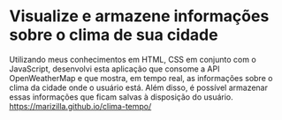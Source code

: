 # Visualize e armazene informações sobre o clima de sua cidade
Utilizando meus conhecimentos em HTML, CSS em conjunto com o JavaScript, desenvolvi esta aplicação que consome a API OpenWeatherMap e que mostra, em tempo real, as informações sobre o clima da cidade onde o usuário está. Além disso, é possível armazenar essas informações que ficam salvas à disposição do usuário.
https://marizilla.github.io/clima-tempo/
